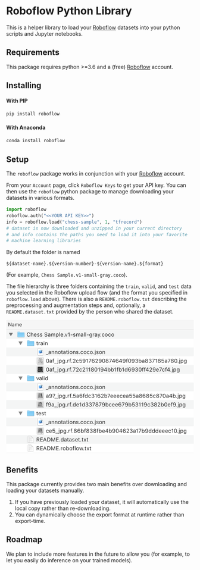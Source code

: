 # Roboflow Python Library

This is a helper library to load your [Roboflow](https://roboflow.ai) datasets
into your python scripts and Jupyter notebooks.

## Requirements

This package requires python >=3.6 and a (free)
[Roboflow](https://roboflow.ai) account.

## Installing

#### With PIP
```sh
pip install roboflow
```

#### With Anaconda
```sh
conda install roboflow
```

## Setup

The `roboflow` package works in conjunction with your
[Roboflow](https://roboflow.ai) account.

From your `Account` page, click `Roboflow Keys` to get your API key.
You can then use the `roboflow` python package to manage downloading
your datasets in various formats.

```python
import roboflow
roboflow.auth("<<YOUR API KEY>>")
info = roboflow.load("chess-sample", 1, "tfrecord")
# dataset is now downloaded and unzipped in your current directory
# and info contains the paths you need to load it into your favorite
# machine learning libraries
```

By default the folder is named
```
${dataset-name}.${version-number}-${version-name}.${format}
```
(For example, `Chess Sample.v1-small-gray.coco`).

The file hierarchy is three folders containing the `train`, `valid`, and `test`
data you selected in the Roboflow upload flow (and the format you specified
in `roboflow.load` above). There is also a `README.roboflow.txt` describing the preprocessing and augmentation steps and, optionally, a `README.dataset.txt`
provided by the person who shared the dataset.

![Example file layout](img/file-layout.png)

## Benefits

This package currently provides two main benefits over downloading and loading
your datasets manually.

1. If you have previously loaded your dataset, it will automatically use the local copy rather than re-downloading.
2. You can dynamically choose the export format at runtime rather than export-time.

## Roadmap

We plan to include more features in the future to allow you (for example,
to let you easily do inference on your trained models).
